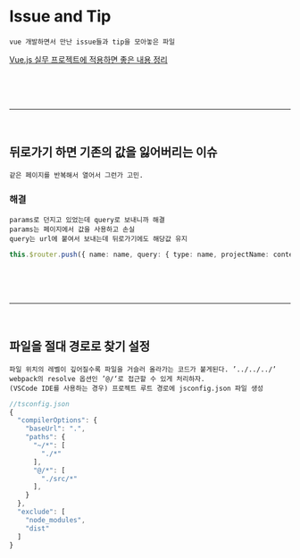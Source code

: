 # Issue and Tip

    vue 개발하면서 만난 issue들과 tip을 모아놓은 파일

[Vue.js 실무 프로젝트에 적용하면 좋은 내용 정리](https://jess2.xyz/vue/vue-tip/)

<br/><br/><br/>

---

<br/>

## 뒤로가기 하면 기존의 값을 잃어버리는 이슈

    같은 페이지를 반복해서 열어서 그런가 고민.

### 해결

    params로 던지고 있었는데 query로 보내니까 해결
    params는 페이지에서 값을 사용하고 손실
    query는 url에 붙여서 보내는데 뒤로가기에도 해당값 유지

```ts
this.$router.push({ name: name, query: { type: name, projectName: contents.projectName, fileLocation: contents.fileLocation } });
```

<br/><br/><br/>

---

<br/>

## 파일을 절대 경로로 찾기 설정

    파일 위치의 레벨이 깊어질수록 파일을 거슬러 올라가는 코드가 붙게된다. ’../../../’
    webpack의 resolve 옵션인 ’@/‘로 접근할 수 있게 처리하자.
    (VSCode IDE를 사용하는 경우) 프로젝트 루트 경로에 jsconfig.json 파일 생성

```ts
//tsconfig.json
{
  "compilerOptions": {
    "baseUrl": ".",
    "paths": {
      "~/*": [
        "./*"
      ],
      "@/*": [
        "./src/*"
      ],
    }
  },
  "exclude": [
    "node_modules",
    "dist"
  ]
}
```
